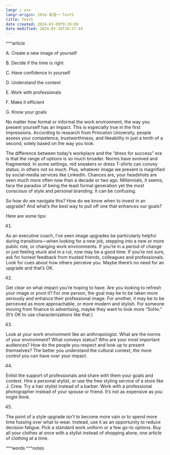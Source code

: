 ```yaml
---
langr : xxx
langr-origin: 2016-英语一-Text5
title: Text5
date created: 2024-03-09T9:29:09
date modified: 2024-03-18T10:27:44
---
```


^^^article

A. Create a new image of yourself

B. Decide if the time is right

C. Have confidence in yourself

D. Understand the context

E. Work with professionals

F. Make it efficient

G. Know your goals

No matter how formal or informal the work environment, the way you present yourself has an impact. This is especially true in the first impressions. According to research from Princeton University, people assess your competence, trustworthiness, and likeability in just a tenth of a second, solely based on the way you look.

The difference between today’s workplace and the “dress for success” era is that the range of options is so much broader. Norms have evolved and fragmented. In some settings, red sneakers or dress T-shirts can convey status; in others not so much. Plus, whatever image we present is magnified by social-media services like LinkedIn. Chances are, your headshots are seen much more often now than a decade or two ago. Millennials, it seems, face the paradox of being the least formal generation yet the most conscious of style and personal branding. It can be confusing.

So how do we navigate this? How do we know when to invest in an upgrade? And what’s the best way to pull off one that enhances our goals?

Here are some tips:

41.

As an executive coach, I’ve seen image upgrades be particularly helpful during transitions—when looking for a new job, stepping into a new or more public role, or changing work environments. If you’re in a period of change or just feeling stuck and in a rut, now may be a good time. If you’re not sure, ask for honest feedback from trusted friends, colleagues and professionals. Look for cues about how others perceive you. Maybe there’s no need for an upgrade and that’s OK.

42.

Get clear on what impact you’re hoping to have. Are you looking to refresh your image or pivot it? For one person, the goal may be to be taken more seriously and enhance their professional image. For another, it may be to be perceived as more approachable, or more modern and stylish. For someone moving from finance to advertising, maybe they want to look more “SoHo.” (It’s OK to use characterizations like that.)

43.

Look at your work environment like an anthropologist. What are the norms of your environment? What conveys status? Who are your most important audiences? How do the people you respect and look up to present themselves? The better you understand the cultural context, the more control you can have over your impact.

44.

Enlist the support of professionals and share with them your goals and context. Hire a personal stylist, or use the free styling service of a store like J. Crew. Try a hair stylist instead of a barber. Work with a professional photographer instead of your spouse or friend. It’s not as expensive as you might think.

45.

The point of a style upgrade isn’t to become more vain or to spend more time fussing over what to wear. Instead, use it as an opportunity to reduce decision fatigue. Pick a standard work uniform or a few go-to options. Buy all your clothes at once with a stylist instead of shopping alone, one article of clothing at a time.




^^^words
^^^notes
